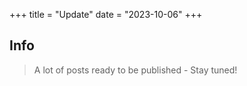 +++
title = "Update"
date = "2023-10-06"
+++

## Info

> A lot of posts ready to be published - Stay tuned!